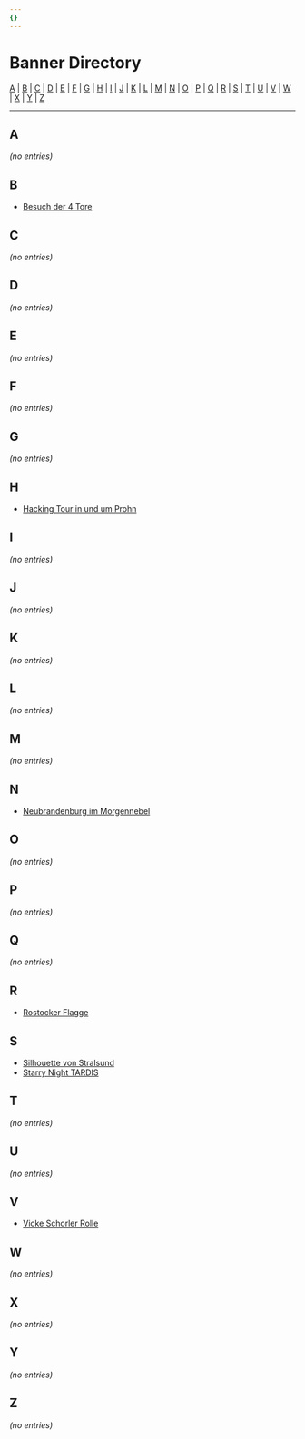 ```yaml
---
{}
---
```

# Banner Directory

[A](#a) | [B](#b) | [C](#c) | [D](#d) | [E](#e) | [F](#f) | [G](#g) | [H](#h) | [I](#i) | [J](#j) | [K](#k) | [L](#l) | [M](#m) | [N](#n) | [O](#o) | [P](#p) | [Q](#q) | [R](#r) | [S](#s) | [T](#t) | [U](#u) | [V](#v) | [W](#w) | [X](#x) | [Y](#y) | [Z](#z)


---

## A

_(no entries)_

## B

- [Besuch der 4 Tore](./6_besuch-der-4-tore_2015/)

## C

_(no entries)_

## D

_(no entries)_

## E

_(no entries)_

## F

_(no entries)_

## G

_(no entries)_

## H

- [Hacking Tour in und um Prohn](./3_hacking-tour-in-und-um-prohn_2015/)

## I

_(no entries)_

## J

_(no entries)_

## K

_(no entries)_

## L

_(no entries)_

## M

_(no entries)_

## N

- [Neubrandenburg im Morgennebel](./7_neubrandenburg-im-morgennebel_2015/)

## O

_(no entries)_

## P

_(no entries)_

## Q

_(no entries)_

## R

- [Rostocker Flagge](./1_rostocker-flagge_2015/)

## S

- [Silhouette von Stralsund](./5_silhouette-von-stralsund_2015/)
- [Starry Night TARDIS](./4_starry-night-tardis_2015/)

## T

_(no entries)_

## U

_(no entries)_

## V

- [Vicke Schorler Rolle](./2_vicke-schorler-rolle_2015/)

## W

_(no entries)_

## X

_(no entries)_

## Y

_(no entries)_

## Z

_(no entries)_

